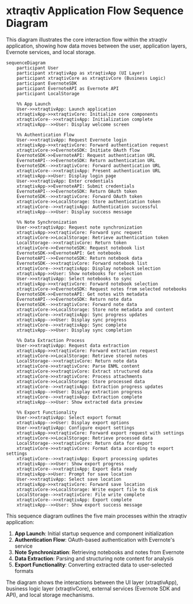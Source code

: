 # xtraqtiv Application Flow Sequence Diagram

This diagram illustrates the core interaction flow within the xtraqtiv application, showing how data moves between the user, application layers, Evernote services, and local storage.

```mermaid
sequenceDiagram
    participant User
    participant xtraqtivApp as xtraqtivApp (UI Layer)
    participant xtraqtivCore as xtraqtivCore (Business Logic)
    participant EvernoteSDK
    participant EvernoteAPI as Evernote API
    participant LocalStorage

    %% App Launch
    User->>xtraqtivApp: Launch application
    xtraqtivApp->>xtraqtivCore: Initialize core components
    xtraqtivCore-->>xtraqtivApp: Initialization complete
    xtraqtivApp-->>User: Display welcome screen
    
    %% Authentication Flow
    User->>xtraqtivApp: Request Evernote login
    xtraqtivApp->>xtraqtivCore: Forward authentication request
    xtraqtivCore->>EvernoteSDK: Initiate OAuth flow
    EvernoteSDK->>EvernoteAPI: Request authentication URL
    EvernoteAPI-->>EvernoteSDK: Return authentication URL
    EvernoteSDK-->>xtraqtivCore: Forward authentication URL
    xtraqtivCore-->>xtraqtivApp: Present authentication URL
    xtraqtivApp->>User: Display login page
    User->>xtraqtivApp: Enter credentials
    xtraqtivApp->>EvernoteAPI: Submit credentials
    EvernoteAPI-->>EvernoteSDK: Return OAuth token
    EvernoteSDK-->>xtraqtivCore: Forward OAuth token
    xtraqtivCore->>LocalStorage: Store authentication token
    xtraqtivCore-->>xtraqtivApp: Authentication successful
    xtraqtivApp-->>User: Display success message
    
    %% Note Synchronization
    User->>xtraqtivApp: Request note synchronization
    xtraqtivApp->>xtraqtivCore: Forward sync request
    xtraqtivCore->>LocalStorage: Retrieve authentication token
    LocalStorage-->>xtraqtivCore: Return token
    xtraqtivCore->>EvernoteSDK: Request notebook list
    EvernoteSDK->>EvernoteAPI: Get notebooks
    EvernoteAPI-->>EvernoteSDK: Return notebook data
    EvernoteSDK-->>xtraqtivCore: Forward notebook list
    xtraqtivCore-->>xtraqtivApp: Display notebook selection
    xtraqtivApp->>User: Show notebooks for selection
    User->>xtraqtivApp: Select notebooks to sync
    xtraqtivApp->>xtraqtivCore: Forward notebook selection
    xtraqtivCore->>EvernoteSDK: Request notes from selected notebooks
    EvernoteSDK->>EvernoteAPI: Get notes with metadata
    EvernoteAPI-->>EvernoteSDK: Return note data
    EvernoteSDK-->>xtraqtivCore: Forward note data
    xtraqtivCore->>LocalStorage: Store note metadata and content
    xtraqtivCore-->>xtraqtivApp: Sync progress updates
    xtraqtivApp-->>User: Display sync progress
    xtraqtivCore-->>xtraqtivApp: Sync complete
    xtraqtivApp-->>User: Display sync completion
    
    %% Data Extraction Process
    User->>xtraqtivApp: Request data extraction
    xtraqtivApp->>xtraqtivCore: Forward extraction request
    xtraqtivCore->>LocalStorage: Retrieve stored notes
    LocalStorage-->>xtraqtivCore: Return note data
    xtraqtivCore->>xtraqtivCore: Parse ENML content
    xtraqtivCore->>xtraqtivCore: Extract structured data
    xtraqtivCore->>xtraqtivCore: Process attachments
    xtraqtivCore->>LocalStorage: Store processed data
    xtraqtivCore-->>xtraqtivApp: Extraction progress updates
    xtraqtivApp-->>User: Display extraction progress
    xtraqtivCore-->>xtraqtivApp: Extraction complete
    xtraqtivApp-->>User: Show extracted data preview
    
    %% Export Functionality
    User->>xtraqtivApp: Select export format
    xtraqtivApp-->>User: Display export options
    User->>xtraqtivApp: Configure export settings
    xtraqtivApp->>xtraqtivCore: Forward export request with settings
    xtraqtivCore->>LocalStorage: Retrieve processed data
    LocalStorage-->>xtraqtivCore: Return data for export
    xtraqtivCore->>xtraqtivCore: Format data according to export settings
    xtraqtivCore-->>xtraqtivApp: Export processing updates
    xtraqtivApp-->>User: Show export progress
    xtraqtivCore-->>xtraqtivApp: Export data ready
    xtraqtivApp->>User: Prompt for save location
    User->>xtraqtivApp: Select save location
    xtraqtivApp->>xtraqtivCore: Forward save location
    xtraqtivCore->>LocalStorage: Write export file to disk
    LocalStorage-->>xtraqtivCore: File write complete
    xtraqtivCore-->>xtraqtivApp: Export complete
    xtraqtivApp-->>User: Show export success message
```

This sequence diagram outlines the five main processes within the xtraqtiv application:

1. **App Launch**: Initial startup sequence and component initialization
2. **Authentication Flow**: OAuth-based authentication with Evernote's service
3. **Note Synchronization**: Retrieving notebooks and notes from Evernote 
4. **Data Extraction**: Parsing and structuring note content for analysis
5. **Export Functionality**: Converting extracted data to user-selected formats

The diagram shows the interactions between the UI layer (xtraqtivApp), business logic layer (xtraqtivCore), external services (Evernote SDK and API), and local storage mechanisms.

